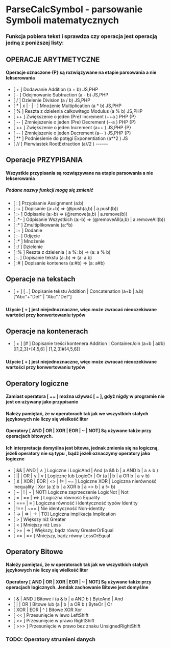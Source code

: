 # ParseCalcSymbol - parsowanie Symboli matematycznych
### Funkcja pobiera tekst i sprawdza czy operacja jest operacją jedną z poniższej listy:
## OPERACJE ARYTMETYCZNE
####  Operacje oznaczone {P} są rozwiązywane na etapie parsowania a nie lekserowania
  - [ + ]  Dodawanie                       Addition        (a + b) JS,PHP
  - [ - ]  Odejmowanie                     Subtraction     (a - b) JS,PHP
  - [ / ]  Dzielenie                       Division        (a / b) JS,PHP
  - [ * | x | · | ⋅ ]  Mnożenie            Multiplication  (a * b) JS,PHP
  - [ % ]  Reszta z dzielenia całkowitego  Modulus         (a % b) JS,PHP
  - [ ++ ] Zwiększenie o jeden (Pre)       Increment       (++a )  PHP     {P}
  - [ -- ] Zmniejszenie o jeden (Pre)      Decrement       (--a )  PHP     {P}
  - [ ++ ] Zwiększenie o jeden             Increment       (a++ )  JS,PHP  {P}
  - [ -- ] Zmniejszenie o jeden            Decrement       (a-- )  JS,PHP  {P}
  - [ ** ] Podniesienie do potęgi          Exponentiation  (a**2 ) JS
  - [ // ] Pierwiastek                     RootExtraction  (a//2 ) ------
### 
## Operacje PRZYPISANIA
####  Wszystkie przypisania są rozwiązywane na etapie parsowania a nie lekserowania
#####  Podane nazwy funkcji mogą się zmienić
  - [ : ]  Przypisanie             Assignment  <all>       <all>           (a:b)
  - [ :+ ] Dopisanie                           <container> <all>           (a:+b) => (@push(a,b) | a.push(b))
  - [ :- ] Odpisanie                           <container> <all>           (a:-b) => (@remove(a,b) | a.remove(b))
  - [ :*- ] Odpisanie Wszystkich               <container> <all>           (a:-b) => (@removeAll(a,b) | a.removeAll(b))
  - [ :* ] Zmultiplikowanie                    <container> <all>           (a:*b) 
  - [ :+ ] Dodanie                             <number>
  - [ :- ] Odjęcie                             <number>
  - [ :* ] Mnożenie                            <number>
  - [ :/ ] Dzielenie                           <number>
  - [ :% ] Reszta z dzielenia                  <number>                    ( a %: b) => (a: a % b)
  - [ :. ] Dopisanie tekstu                                                (a:.b) => (a: a.b)
  - [ :# ] Dopisanie kontenera                                             (a:#b) => (a: a#b)
### 
## Operacje na tekstach
  - [ + ] [ . ] Dopisanie tekstu               Addition | Concatenation       (a+b | a.b)   ["Abc"+"Def" | "Abc"."Def"]
###
####  Użycie [ + ] jest niejednoznaczne, więc może zwracać nieoczekiwane wartości przy konwertowaniu typów
### 
## Operacje na kontenerach 
  - [ + ] [# ] Dopisanie treści kontenera     Addition | ContainerJoin     (a+b | a#b) [[1,2,3]+[4,5,6] | [1,2,3]#[4,5,6]]
### 
####  Użycie [ + ]  jest niejednoznaczne, więc może zwracać nieoczekiwane wartości przy konwertowaniu typów
### 
## Operatory logiczne
####  Zamiast operatora [ == ] można używać [ = ], gdyż nigdy w programie nie jest on używany jako przypisanie
####  Należy pamiętać, że w operatorach tak jak we wszystkich stałych językowych nie liczy się wielkość liter
####  Operatory  [ AND | OR | XOR | EOR | ~ | NOT] Są używane także przy operacjach bitowych. 
####    Ich interpretacja domyślna jest bitowa, jednak zmienia się na logiczną, jeżeli operatory nie są typu <integer>, bądź jeżeli oznaczymy operatory jako logiczne
  - [ && | AND | ∧ ]                    Logiczne i                             LogicAnd | And      (a && b | a AND b | a ∧ b )
  - [ || | OR | ∨ | v ]                 Logiczne lub                           LogicOr | Or        (a || b | a OR b | a ∨ b)    
  - [ ⊻ | XOR | EOR | <> | != | ~= ]    Logiczne XOR | Logiczna nierówność     Inequality | Xor    (a ⊻ b | a XOR b | a <> b | a != b)
  - [ ~ | ! | ¬ | NOT]                  Logiczne zaprzeczenie                  LogicNot | Not         
  - [ = | == | ⇔ ]                     Logiczna równość                       Equality
  - [ === | ≡ ]                         Logiczna równość i identyczność typów  Identity
  - [ !== | ~== ]                       Nie identyczność                       Non-identity
  - [ -> | ⇒ | → | TO]                 Logiczna implikacja                    Implication
  - [ > ]                               Większy niż                            Greater
  - [ < ]                               Mniejszy niż                           Less
  - [ >= | => ]                         Większy, bądz równy                    GreaterOrEqual
  - [ <= | =< ]                         Mniejszy, bądz równy                   LessOrEqual
### 
## Operatory Bitowe
####  Należy pamiętać, że w operatorach tak jak we wszystkich stałych językowych nie liczy się wielkość liter
####  Operatory  [ AND | OR | XOR | EOR | ~ | NOT] Są używane także przy operacjach logicznych. Jendak zachowanie Bitowe jest domyślne
  - [ & | AND ]        Bitowe i  (a & b | a AND b )                            ByteAnd | And         
  - [ | | OR ]         Bitowe lub (a | b | a OR b )                            ByteOr | Or
  - [ XOR | EOR | ^ ]  Bitowe XOR                                              Xor
  - [ << ]             Przesunięcie w lewo                                     LeftShift
  - [ >> ]             Przesunięcie w prawo                                    RightShift
  - [ >>> ]             Przesunięcie w prawo bez znaku                         UnsignedRightShift
### 
### TODO: Operatory strumieni danych